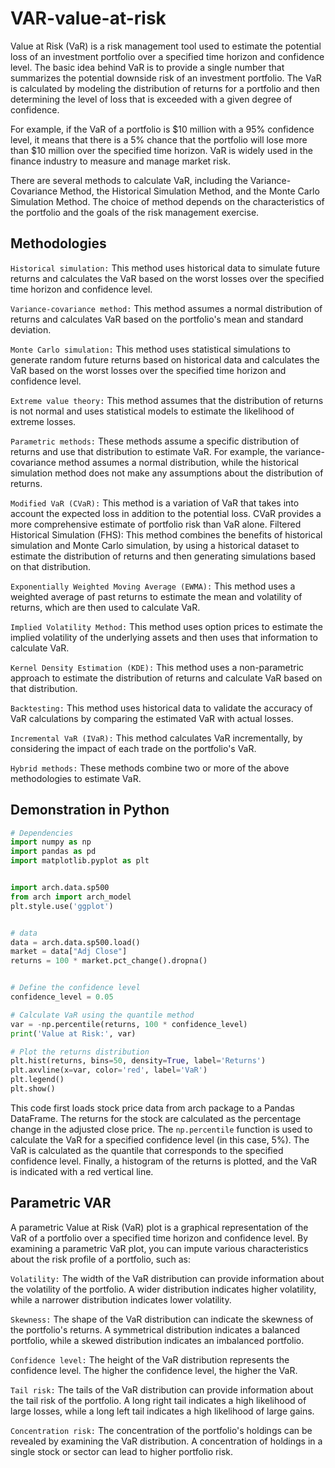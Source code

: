 # VAR-value-at-risk

Value at Risk (VaR) is a risk management tool used to estimate the potential loss of an investment portfolio over a specified time horizon and confidence level. The basic idea behind VaR is to provide a single number that summarizes the potential downside risk of an investment portfolio. The VaR is calculated by modeling the distribution of returns for a portfolio and then determining the level of loss that is exceeded with a given degree of confidence.

For example, if the VaR of a portfolio is $10 million with a 95% confidence level, it means that there is a 5% chance that the portfolio will lose more than $10 million over the specified time horizon. VaR is widely used in the finance industry to measure and manage market risk.

There are several methods to calculate VaR, including the Variance-Covariance Method, the Historical Simulation Method, and the Monte Carlo Simulation Method. The choice of method depends on the characteristics of the portfolio and the goals of the risk management exercise.

## Methodologies

```Historical simulation:``` This method uses historical data to simulate future returns and calculates the VaR based on the worst losses over the specified time horizon and confidence level.

```Variance-covariance method:``` This method assumes a normal distribution of returns and calculates VaR based on the portfolio's mean and standard deviation.

```Monte Carlo simulation:``` This method uses statistical simulations to generate random future returns based on historical data and calculates the VaR based on the worst losses over the specified time horizon and confidence level.

```Extreme value theory:``` This method assumes that the distribution of returns is not normal and uses statistical models to estimate the likelihood of extreme losses.

```Parametric methods:``` These methods assume a specific distribution of returns and use that distribution to estimate VaR. For example, the variance-covariance method assumes a normal distribution, while the historical simulation method does not make any assumptions about the distribution of returns.

```Modified VaR (CVaR):``` This method is a variation of VaR that takes into account the expected loss in addition to the potential loss. CVaR provides a more comprehensive estimate of portfolio risk than VaR alone.
Filtered Historical Simulation (FHS): This method combines the benefits of historical simulation and Monte Carlo simulation, by using a historical dataset to estimate the distribution of returns and then generating simulations based on that distribution.

```Exponentially Weighted Moving Average (EWMA):``` This method uses a weighted average of past returns to estimate the mean and volatility of returns, which are then used to calculate VaR.

```Implied Volatility Method:``` This method uses option prices to estimate the implied volatility of the underlying assets and then uses that information to calculate VaR.

```Kernel Density Estimation (KDE):``` This method uses a non-parametric approach to estimate the distribution of returns and calculate VaR based on that distribution.

```Backtesting:``` This method uses historical data to validate the accuracy of VaR calculations by comparing the estimated VaR with actual losses.

```Incremental VaR (IVaR):``` This method calculates VaR incrementally, by considering the impact of each trade on the portfolio's VaR.

```Hybrid methods:``` These methods combine two or more of the above methodologies to estimate VaR.

## Demonstration in Python

```python
# Dependencies
import numpy as np
import pandas as pd
import matplotlib.pyplot as plt


import arch.data.sp500
from arch import arch_model
plt.style.use('ggplot') 


# data
data = arch.data.sp500.load()
market = data["Adj Close"]
returns = 100 * market.pct_change().dropna()


# Define the confidence level
confidence_level = 0.05

# Calculate VaR using the quantile method
var = -np.percentile(returns, 100 * confidence_level)
print('Value at Risk:', var)

# Plot the returns distribution
plt.hist(returns, bins=50, density=True, label='Returns')
plt.axvline(x=var, color='red', label='VaR')
plt.legend()
plt.show()

```

This code first loads stock price data from arch package to a Pandas DataFrame. The returns for the stock are calculated as the percentage change in the adjusted close price. The ```np.percentile``` function is used to calculate the VaR for a specified confidence level (in this case, 5%). The VaR is calculated as the quantile that corresponds to the specified confidence level. Finally, a histogram of the returns is plotted, and the VaR is indicated with a red vertical line.



## Parametric VAR

A parametric Value at Risk (VaR) plot is a graphical representation of the VaR of a portfolio over a specified time horizon and confidence level. By examining a parametric VaR plot, you can impute various characteristics about the risk profile of a portfolio, such as:

```Volatility:``` The width of the VaR distribution can provide information about the volatility of the portfolio. A wider distribution indicates higher volatility, while a narrower distribution indicates lower volatility.

```Skewness:``` The shape of the VaR distribution can indicate the skewness of the portfolio's returns. A symmetrical distribution indicates a balanced portfolio, while a skewed distribution indicates an imbalanced portfolio.

```Confidence level:``` The height of the VaR distribution represents the confidence level. The higher the confidence level, the higher the VaR.

```Tail risk:``` The tails of the VaR distribution can provide information about the tail risk of the portfolio. A long right tail indicates a high likelihood of large losses, while a long left tail indicates a high likelihood of large gains.

```Concentration risk:``` The concentration of the portfolio's holdings can be revealed by examining the VaR distribution. A concentration of holdings in a single stock or sector can lead to higher portfolio risk.

